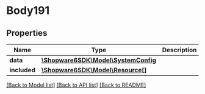 # Body191

## Properties
Name | Type | Description | Notes
------------ | ------------- | ------------- | -------------
**data** | [**\Shopware6SDK\Model\SystemConfig**](SystemConfig.md) |  | [optional] 
**included** | [**\Shopware6SDK\Model\Resource[]**](Resource.md) |  | [optional] 

[[Back to Model list]](../../README.md#documentation-for-models) [[Back to API list]](../../README.md#documentation-for-api-endpoints) [[Back to README]](../../README.md)

